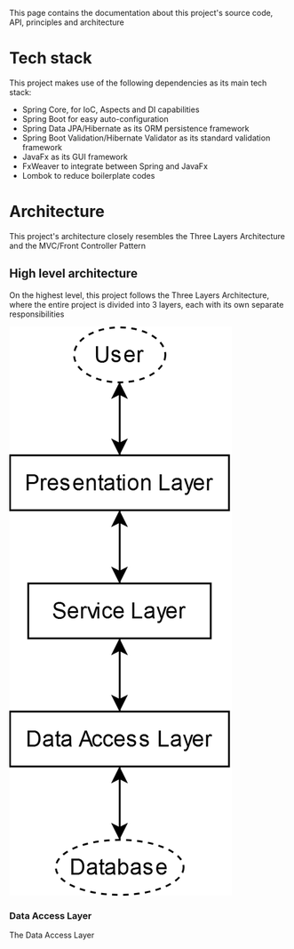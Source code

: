 This page contains the documentation about this project's source code, API, principles and architecture

# Tech stack

This project makes use of the following dependencies as its main tech stack:

- Spring Core, for IoC, Aspects and DI capabilities
- Spring Boot for easy auto-configuration
- Spring Data JPA/Hibernate as its ORM persistence framework
- Spring Boot Validation/Hibernate Validator as its standard validation framework
- JavaFx as its GUI framework
- FxWeaver to integrate between Spring and JavaFx
- Lombok to reduce boilerplate codes

# Architecture

This project's architecture closely resembles the Three Layers Architecture and the MVC/Front Controller Pattern

## High level architecture

On the highest level, this project follows the Three Layers Architecture, where the entire project is divided into 3 layers, each with its own separate responsibilities

![3 layers architecture](readme-resources/3-layers-architecture.png)

### Data Access Layer

The Data Access Layer